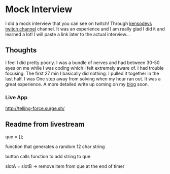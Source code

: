 # Mock Interview

I did a mock interview that you can see on twitch! Through [kensodevs twitch channel](https://www.twitch.tv/kensodev) channel. It was an experience and I am really glad I did it and learned a lot! I will paste a link later to the actual interview...

## Thoughts

I feel I did pretty poorly. I was a bundle of nerves and had between 30-50 eyes on me while I was
coding which I felt extremely aware of. I had trouble focusing. The first 27 min I basically
did nothing. I pulled it together in the last half. I was One step away from solving when my
hour ran out. It was a great experience. A more detailed write up coming on my [blog](https://spence-s.github.io/blog) soon. 

### Live App

http://telling-force.surge.sh/

## Readme from livestream
que = [];

function that generates a random 12 char string

button calls function to add string to que

slotA = slotB -> remove item from que at the end of timer

